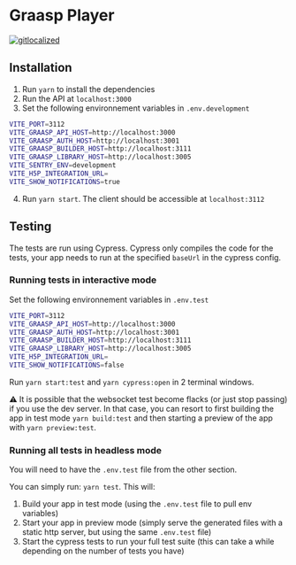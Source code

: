 # Graasp Player
[![gitlocalized ](https://gitlocalize.com/repo/9233/whole_project/badge.svg)](https://gitlocalize.com/repo/9233?utm_source=badge)

## Installation

1. Run `yarn` to install the dependencies
2. Run the API at `localhost:3000`
3. Set the following environnement variables in `.env.development`

```sh
VITE_PORT=3112
VITE_GRAASP_API_HOST=http://localhost:3000
VITE_GRAASP_AUTH_HOST=http://localhost:3001
VITE_GRAASP_BUILDER_HOST=http://localhost:3111
VITE_GRAASP_LIBRARY_HOST=http://localhost:3005
VITE_SENTRY_ENV=development
VITE_H5P_INTEGRATION_URL=
VITE_SHOW_NOTIFICATIONS=true
```

4. Run `yarn start`. The client should be accessible at `localhost:3112`

## Testing

The tests are run using Cypress. Cypress only compiles the code for the tests, your app needs to run at the specified `baseUrl` in the cypress config.

### Running tests in interactive mode

Set the following environnement variables in `.env.test`

```sh
VITE_PORT=3112
VITE_GRAASP_API_HOST=http://localhost:3000
VITE_GRAASP_AUTH_HOST=http://localhost:3001
VITE_GRAASP_BUILDER_HOST=http://localhost:3111
VITE_GRAASP_LIBRARY_HOST=http://localhost:3005
VITE_H5P_INTEGRATION_URL=
VITE_SHOW_NOTIFICATIONS=false
```

Run `yarn start:test` and `yarn cypress:open` in 2 terminal windows.

:warning: It is possible that the websocket test become flacks (or just stop passing) if you use the dev server. In that case, you can resort to first building the app in test mode `yarn build:test` and then starting a preview of the app with `yarn preview:test`.

### Running all tests in headless mode

You will need to have the `.env.test` file from the other section.

You can simply run: `yarn test`. This will:

1. Build your app in test mode (using the `.env.test` file to pull env variables)
2. Start your app in preview mode (simply serve the generated files with a static http server, but using the same `.env.test` file)
3. Start the cypress tests to run your full test suite (this can take a while depending on the number of tests you have)
